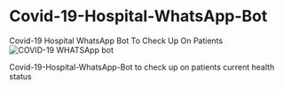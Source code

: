 # Covid-19-Hospital-WhatsApp-Bot
Covid-19 Hospital WhatsApp Bot To Check Up On Patients
![COVID-19 WHATSApp bot](https://user-images.githubusercontent.com/74461990/175829929-59d270f4-6b94-4764-8eb8-4987c4fe8e4e.png)

Covid-19-Hospital-WhatsApp-Bot to check up on patients current health status

